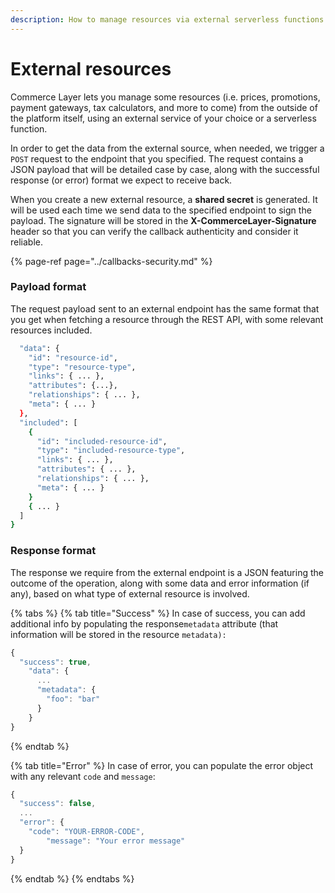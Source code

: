 ```yaml
---
description: How to manage resources via external serverless functions
---
```


# External resources

Commerce Layer lets you manage some resources \(i.e. prices, promotions, payment gateways, tax calculators, and more to come\) from the outside of the platform itself, using an external service of your choice or a serverless function.

In order to get the data from the external source, when needed, we trigger a `POST` request to the endpoint that you specified. The request contains a JSON payload that will be detailed case by case, along with the successful response \(or error\) format we expect to receive back. 

When you create a new external resource, a **shared secret** is generated. It will be used each time we send data to the specified endpoint to sign the payload. The signature will be stored in the **X-CommerceLayer-Signature** header so that you can verify the callback authenticity and consider it reliable.

{% page-ref page="../callbacks-security.md" %}

### Payload format

The request payload sent to an external endpoint has the same format that you get when fetching a resource through the REST API, with some relevant resources included.

```bash
  "data": {
    "id": "resource-id",
    "type": "resource-type",
    "links": { ... },
    "attributes": {...},
    "relationships": { ... },
    "meta": { ... }
  },
  "included": [
    {
      "id": "included-resource-id",
      "type": "included-resource-type",
      "links": { ... },
      "attributes": { ... },
      "relationships": { ... },
      "meta": { ... }
    }
    { ... }
  ]
}
```

### Response format

The response we require from the external endpoint is a JSON featuring the outcome of the operation, along with some data and error information \(if any\), based on what type of external resource is involved.

{% tabs %}
{% tab title="Success" %}
In case of success, you can add additional info by populating the response`metadata` attribute \(that information will be stored in the resource `metadata):`

```javascript
{
  "success": true,
	"data": {
	  ...
	  "metadata": {
	    "foo": "bar"
	  }
	}
}
```
{% endtab %}

{% tab title="Error" %}
In case of error, you can populate the error object with any relevant `code` and `message`:

```javascript
{
  "success": false,
  ...
  "error": {
    "code": "YOUR-ERROR-CODE",
		"message": "Your error message"
  }
}
```
{% endtab %}
{% endtabs %}

